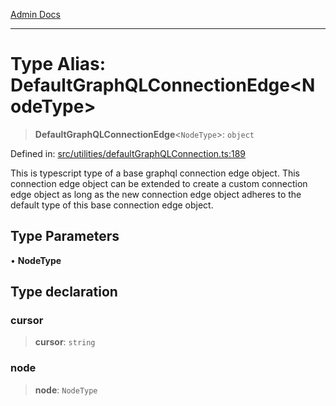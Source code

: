 [Admin Docs](/)

***

# Type Alias: DefaultGraphQLConnectionEdge\<NodeType\>

> **DefaultGraphQLConnectionEdge**\<`NodeType`\>: `object`

Defined in: [src/utilities/defaultGraphQLConnection.ts:189](https://github.com/syedali237/talawa-api/blob/2d0d513d5268a339b8dac6b4711f8e71e79fc0e4/src/utilities/defaultGraphQLConnection.ts#L189)

This is typescript type of a base graphql connection edge object. This connection edge object can be extended to create a custom connection edge object as long as the new connection edge object adheres to the default type of this base connection edge object.

## Type Parameters

• **NodeType**

## Type declaration

### cursor

> **cursor**: `string`

### node

> **node**: `NodeType`

